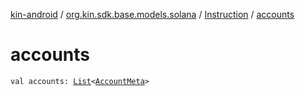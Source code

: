 [kin-android](../../index.md) / [org.kin.sdk.base.models.solana](../index.md) / [Instruction](index.md) / [accounts](./accounts.md)

# accounts

`val accounts: `[`List`](https://kotlinlang.org/api/latest/jvm/stdlib/kotlin.collections/-list/index.html)`<`[`AccountMeta`](../-account-meta/index.md)`>`